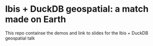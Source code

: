 # Ibis + DuckDB geospatial: a match made on Earth 

This repo containse the demos and link to slides for the Ibis + DuckDB geospatial talk
